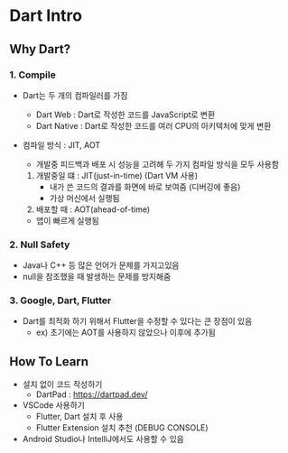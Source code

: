 # Dart Intro

## Why Dart?
### 1. Compile
- Dart는 두 개의 컴파일러를 가짐
    -  Dart Web : Dart로 작성한 코드를 JavaScript로 변환
    - Dart Native : Dart로 작성한 코드를 여러 CPU의 아키텍처에 맞게 변환

- 컴파일 방식 : JIT, AOT
    - 개발중 피드백과 배포 시 성능을 고려해 두 가지 컴파일 방식을 모두 사용함
    1. 개발중일 떄 : JIT(just-in-time) (Dart VM 사용)
        - 내가 쓴 코드의 결과를 화면에 바로 보여줌 (디버깅에 좋음)
        - 가상 머신에서 실행됨
    2. 배포할 때 : AOT(ahead-of-time)
    -   앱이 빠르게 실행됨

### 2. Null Safety
- Java나 C++ 등 많은 언어가 문제를 가지고있음
- null을 참조했을 때 발생하는 문제를 방지해줌

### 3. Google, Dart, Flutter
- Dart를 최적화 하기 위해서 Flutter을 수정할 수 있다는 큰 장점이 있음
    - ex) 초기에는 AOT를 사용하지 않았으나 이후에 추가됨

## How To Learn
- 설치 없이 코드 작성하기
    - DartPad : https://dartpad.dev/
- VSCode 사용하기
    - Flutter, Dart 설치 후 사용
    - Flutter Extension 설치 추천 (DEBUG CONSOLE)
- Android Studio나 IntelliJ에서도 사용할 수 있음